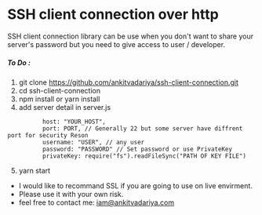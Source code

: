 # SSH client connection over http

SSH client connection library can be use when you don't want to share your server's password but you need to give access to user / developer.

##### To Do : 
  1. git clone https://github.com/ankitvadariya/ssh-client-connection.git
  2. cd ssh-client-connection
  3. npm install or yarn install
  4. add server detail in server.js
```
		  host: "YOUR_HOST",
		  port: PORT, // Generally 22 but some server have diffrent port for security Reson
		  username: "USER", // any user
		  password: "PASSWORD" // Set password or use PrivateKey
		  privateKey: require("fs").readFileSync("PATH OF KEY FILE")
```
  5. yarn start

- I would like to recommand SSL if you are going to use on live envirment.
- Please use it with your own risk.
- feel free to contact me: iam@ankitvadariya.com
